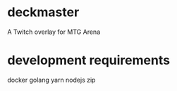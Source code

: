 # deckmaster
A Twitch overlay for MTG Arena

# development requirements
docker
golang
yarn
nodejs
zip